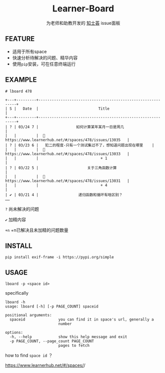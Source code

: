 <center><h1>Learner-Board</h1></center>

<center>为老师和助教开发的 <a  href="https://www.learnerhub.net">知士荟</a> issue面板</center>

## FEATURE

- 适用于所有space
- 快速分析待解决的问题、精华内容
- 使用`pip`安装，可在任意终端运行

## EXAMPLE

```shell
# lboard 478
```

```text
+---+---------+------------------------------------------------------------+
| S |   Date  |                           Title                            |
+---+---------+------------------------------------------------------------+
| ? | 03/24 7 |                 如何计算某年某月一日是周几                 |
|   |         |  🔗 https://www.learnerhub.net/#/spaces/478/issues/13035   |
| ? | 03/23 6 |   犯二的程度-只有一个测试集过不了，想知道问题出现在哪里    |
|   |         |  🔗 https://www.learnerhub.net/#/spaces/478/issues/13033   |
|   |         |                            + 1                             |
| ? | 03/22 5 |                      关于三角函数计算                      |
|   |         |  🔗 https://www.learnerhub.net/#/spaces/478/issues/13031   |
|   |         |                            + 4                             |
| ✔ | 03/21 4 |                  递归函数和循环有啥区别？
……
```

`?` 尚未解决的问题

`✔` 加精内容

`+n` +n已解决且未加精的问题数量 


## INSTALL

```shell
pip install exif-frame -i https://pypi.org/simple
```

## USAGE

```shell
lboard -p <space id>
```

specifically

```text
lboard -h
usage: lboard [-h] [-p PAGE_COUNT] spaceid

positional arguments:
  spaceid               you can find it in space's url, generally a
                        number

options:
  -h, --help            show this help message and exit
  -p PAGE_COUNT, --page_count PAGE_COUNT
                        pages to fetch
```

how to find `space id` ？

https://www.learnerhub.net/#/spaces/<spaceid>/

